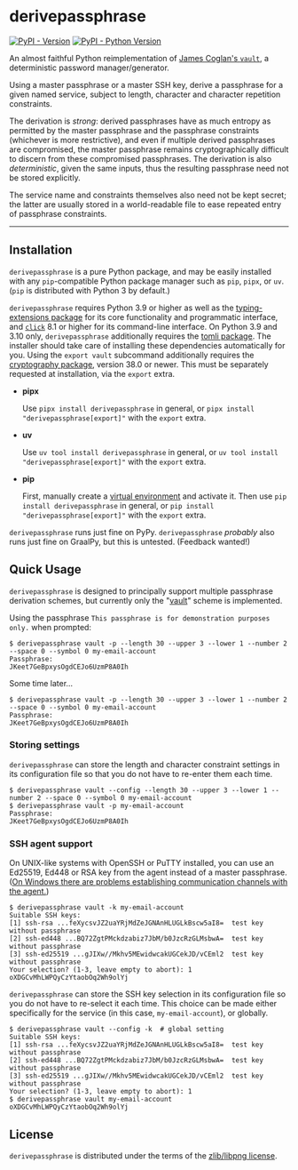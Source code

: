 # derivepassphrase

[![PyPI - Version](https://img.shields.io/pypi/v/derivepassphrase.svg)](https://pypi.org/project/derivepassphrase)
[![PyPI - Python Version](https://img.shields.io/pypi/pyversions/derivepassphrase.svg)](https://pypi.org/project/derivepassphrase)

An almost faithful Python reimplementation of [James Coglan's `vault`][VAULT], a deterministic password manager/generator.

Using a master passphrase or a master SSH key, derive a passphrase for a given named service, subject to length, character and character repetition constraints.

The derivation is *strong*: derived passphrases have as much entropy as permitted by the master passphrase and the passphrase constraints (whichever is more restrictive), and even if multiple derived passphrases are compromised, the master passphrase remains cryptographically difficult to discern from these compromised passphrases.
The derivation is also *deterministic*, given the same inputs, thus the resulting passphrase need not be stored explicitly.

The service name and constraints themselves also need not be kept secret; the latter are usually stored in a world-readable file to ease repeated entry of passphrase constraints.

[VAULT]: https://www.npmjs.com/package/vault

-----

## Installation

`derivepassphrase` is a pure Python package, and may be easily installed with any `pip`-compatible Python package manager such as `pip`, `pipx`, or `uv`.
(`pip` is distributed with Python 3 by default.)

`derivepassphrase` requires Python 3.9 or higher as well as the [typing-extensions package][TYPING_EXTENSIONS] for its core functionality and programmatic interface, and [`click`][CLICK] 8.1 or higher for its command-line interface.
On Python 3.9 and 3.10 only, `derivepassphrase` additionally requires the [tomli package][TOMLI].
The installer should take care of installing these dependencies automatically for you.
Using the `export vault` subcommand additionally requires the [cryptography package][CRYPTOGRAPHY], version 38.0 or newer.
This must be separately requested at installation, via the `export` extra.

<div class="grid cards" markdown>

  * **pipx**

    Use `pipx install derivepassphrase` in general, or `pipx install "derivepassphrase[export]"` with the `export` extra.

  * **uv**

    Use `uv tool install derivepassphrase` in general, or `uv tool install "derivepassphrase[export]"` with the `export` extra.

  * **pip**

    First, manually create a [virtual environment][VENV] and activate it.
    Then use `pip install derivepassphrase` in general, or `pip install "derivepassphrase[export]"` with the `export` extra.

</div>

`derivepassphrase` runs just fine on PyPy.
`derivepassphrase` *probably* also runs just fine on GraalPy, but this is untested.
(Feedback wanted!)

[TYPING_EXTENSIONS]: https://pypi.org/project/typing-extensions/
[CLICK]: https://pypi.org/project/click/
[TOMLI]: https://pypi.org/project/tomli/
[CRYPTOGRAPHY]: https://pypi.org/project/cryptography/
[VENV]: https://docs.python.org/3/library/venv.html

## Quick Usage

`derivepassphrase` is designed to principally support multiple passphrase derivation schemes, but currently only the "[vault][VAULT]" scheme is implemented.

Using the passphrase `This passphrase is for demonstration purposes only.` when prompted:

```` shell-session
$ derivepassphrase vault -p --length 30 --upper 3 --lower 1 --number 2 --space 0 --symbol 0 my-email-account
Passphrase: 
JKeet7GeBpxysOgdCEJo6UzmP8A0Ih
````

Some time later…

```` shell-session
$ derivepassphrase vault -p --length 30 --upper 3 --lower 1 --number 2 --space 0 --symbol 0 my-email-account
Passphrase: 
JKeet7GeBpxysOgdCEJo6UzmP8A0Ih
````

### Storing settings

`derivepassphrase` can store the length and character constraint settings in its configuration file so that you do not have to re-enter them each time.

```` shell-session
$ derivepassphrase vault --config --length 30 --upper 3 --lower 1 --number 2 --space 0 --symbol 0 my-email-account
$ derivepassphrase vault -p my-email-account
Passphrase: 
JKeet7GeBpxysOgdCEJo6UzmP8A0Ih
````

### SSH agent support

On UNIX-like systems with OpenSSH or PuTTY installed, you can use an Ed25519, Ed448 or RSA key from the agent instead of a master passphrase.
([On Windows there are problems establishing communication channels with the agent.][#13])

```` shell-session
$ derivepassphrase vault -k my-email-account
Suitable SSH keys:
[1] ssh-rsa ...feXycsvJZ2uaYRjMdZeJGNAnHLUGLkBscw5aI8=  test key without passphrase
[2] ssh-ed448 ...BQ72ZgtPMckdzabiz7JbM/b0JzcRzGLMsbwA=  test key without passphrase
[3] ssh-ed25519 ...gJIXw//Mkhv5MEwidwcakUGCekJD/vCEml2  test key without passphrase
Your selection? (1-3, leave empty to abort): 1
oXDGCvMhLWPQyCzYtaobOq2Wh9olYj
````

`derivepassphrase` can store the SSH key selection in its configuration file so you do not have to re-select it each time.
This choice can be made either specifically for the service (in this case, `my-email-account`), or globally.

```` shell-session
$ derivepassphrase vault --config -k  # global setting
Suitable SSH keys:
[1] ssh-rsa ...feXycsvJZ2uaYRjMdZeJGNAnHLUGLkBscw5aI8=  test key without passphrase
[2] ssh-ed448 ...BQ72ZgtPMckdzabiz7JbM/b0JzcRzGLMsbwA=  test key without passphrase
[3] ssh-ed25519 ...gJIXw//Mkhv5MEwidwcakUGCekJD/vCEml2  test key without passphrase
Your selection? (1-3, leave empty to abort): 1
$ derivepassphrase vault my-email-account
oXDGCvMhLWPQyCzYtaobOq2Wh9olYj
````

[#13]: https://github.com/the-13th-letter/derivepassphrase/issues/13 "Issue 13: Support PuTTY/Pageant (and maybe OpenSSH/ssh-agent) on Windows"

## License

`derivepassphrase` is distributed under the terms of the [zlib/libpng license](https://spdx.org/licenses/Zlib.html).
